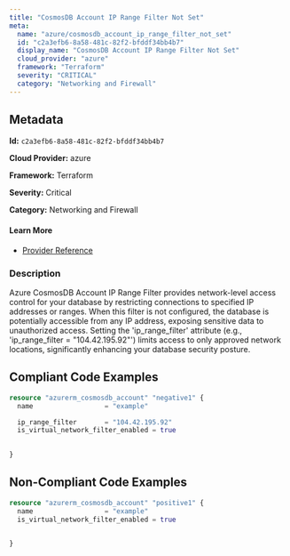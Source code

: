 ```yaml
---
title: "CosmosDB Account IP Range Filter Not Set"
meta:
  name: "azure/cosmosdb_account_ip_range_filter_not_set"
  id: "c2a3efb6-8a58-481c-82f2-bfddf34bb4b7"
  display_name: "CosmosDB Account IP Range Filter Not Set"
  cloud_provider: "azure"
  framework: "Terraform"
  severity: "CRITICAL"
  category: "Networking and Firewall"
---
```

## Metadata

**Id:** `c2a3efb6-8a58-481c-82f2-bfddf34bb4b7`

**Cloud Provider:** azure

**Framework:** Terraform

**Severity:** Critical

**Category:** Networking and Firewall

#### Learn More

 - [Provider Reference](https://registry.terraform.io/providers/hashicorp/azurerm/latest/docs/resources/cosmosdb_account#ip_range_filter)

### Description

 Azure CosmosDB Account IP Range Filter provides network-level access control for your database by restricting connections to specified IP addresses or ranges. When this filter is not configured, the database is potentially accessible from any IP address, exposing sensitive data to unauthorized access. Setting the 'ip_range_filter' attribute (e.g., 'ip_range_filter = "104.42.195.92"') limits access to only approved network locations, significantly enhancing your database security posture.


## Compliant Code Examples
```terraform
resource "azurerm_cosmosdb_account" "negative1" {
  name                  = "example" 

  ip_range_filter       = "104.42.195.92"
  is_virtual_network_filter_enabled = true
 

}
```
## Non-Compliant Code Examples
```terraform
resource "azurerm_cosmosdb_account" "positive1" {
  name                  = "example" 
  is_virtual_network_filter_enabled = true
 

}
```